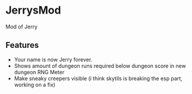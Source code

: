 # JerrysMod
Mod of Jerry

## Features

* Your name is now Jerry forever.
* Shows amount of dungeon runs required below dungeon score in new dungeon RNG Meter
* Make sneaky creepers visible (i think skytils is breaking the esp part, working on a fix)
